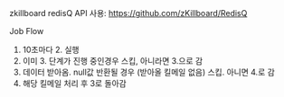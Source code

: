 zkillboard redisQ API 사용: https://github.com/zKillboard/RedisQ

Job Flow
1. 10초마다 2. 실행
2. 이미 3. 단계가 진행 중인경우 스킵, 아니라면 3.으로 감
3. 데이터 받아옴. null값 반환될 경우 (받아올 킬메일 없음) 스킵. 아니면 4.로 감
4. 해당 킬메일 처리 후 3로 돌아감